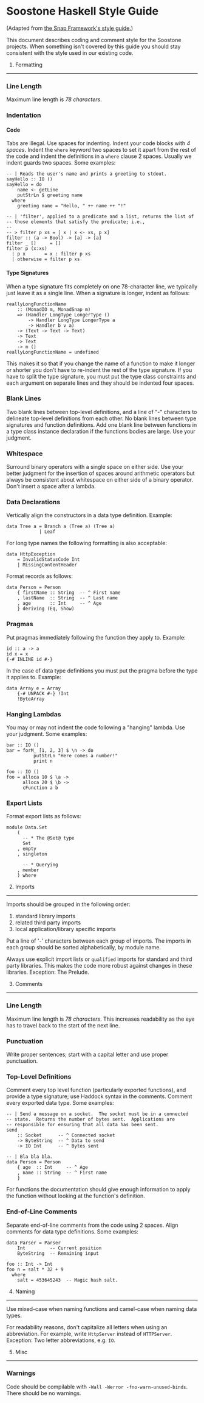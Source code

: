 Soostone Haskell Style Guide
==================================

(Adapted from [the Snap Framework's style
guide.](https://github.com/snapframework/snap-website/blob/master/snaplets/heist/templates/docs/style-guide.md))

This document describes coding and comment style for the Soostone projects.
When something isn't covered by this guide you should stay consistent with the
style used in our existing code.

1. Formatting
-------------

### Line Length

Maximum line length is *78 characters*.

### Indentation

#### Code

Tabs are illegal. Use spaces for indenting.  Indent your code blocks with *4
spaces*.  Indent the `where` keyword two spaces to set it apart from the rest
of the code and indent the definitions in a `where` clause 2 spaces. Usually we
indent guards two spaces. Some examples:

~~~~~~~~ {.haskell}
-- | Reads the user's name and prints a greeting to stdout.
sayHello :: IO ()
sayHello = do
    name <- getLine
    putStrLn $ greeting name
  where
    greeting name = "Hello, " ++ name ++ "!"

-- | 'filter', applied to a predicate and a list, returns the list of
-- those elements that satisfy the predicate; i.e.,
--
-- > filter p xs = [ x | x <- xs, p x]
filter :: (a -> Bool) -> [a] -> [a]
filter _ []     = []
filter p (x:xs)
  | p x       = x : filter p xs
  | otherwise = filter p xs
~~~~~~~~

#### Type Signatures

When a type signature fits completely on one 78-character line, we typically
just leave it as a single line.  When a signature is longer, indent as
follows:

~~~~~~~~ {.haskell}
reallyLongFunctionName
    :: (MonadIO m, MonadSnap m)
    => (Handler LongType LongerType ()
        -> Handler LongType LongerType a
        -> Handler b v a)
    -> (Text -> Text -> Text)
    -> Text
    -> Text
    -> m ()
reallyLongFunctionName = undefined
~~~~~~~~

This makes it so that if you change the name of a function to make it longer
or shorter you don't have to re-indent the rest of the type signature.  If you
have to split the type signature, you must put the type class constraints and
each argument on separate lines and they should be indented four spaces.

### Blank Lines

Two blank lines between top-level definitions, and a line of "-"
characters to delineate top-level definitions from each other.  No blank lines between
type signatures and function definitions.  Add one blank line between
functions in a type class instance declaration if the functions bodies
are large.  Use your judgment.

### Whitespace

Surround binary operators with a single space on either side.  Use
your better judgment for the insertion of spaces around arithmetic
operators but always be consistent about whitespace on either side of
a binary operator.  Don't insert a space after a lambda.

### Data Declarations

Vertically align the constructors in a data type definition.  Example:

~~~~~~~~ {.haskell}
data Tree a = Branch a (Tree a) (Tree a)
            | Leaf
~~~~~~~~

For long type names the following formatting is also acceptable:


~~~~~~~~ {.haskell}
data HttpException
    = InvalidStatusCode Int
    | MissingContentHeader
~~~~~~~~

Format records as follows:

~~~~~~~~ {.haskell}
data Person = Person
    { firstName :: String  -- ^ First name
    , lastName  :: String  -- ^ Last name
    , age       :: Int     -- ^ Age
    } deriving (Eq, Show)
~~~~~~~~

### Pragmas

Put pragmas immediately following the function they apply to.
Example:

~~~~~~~~ {.haskell}
id :: a -> a
id x = x
{-# INLINE id #-}
~~~~~~~~

In the case of data type definitions you must put the pragma before
the type it applies to.  Example:

~~~~~~~~ {.haskell}
data Array e = Array
    {-# UNPACK #-} !Int
    !ByteArray
~~~~~~~~

### Hanging Lambdas

You may or may not indent the code following a "hanging" lambda.  Use
your judgment. Some examples:

~~~~~~~~ {.haskell}
bar :: IO ()
bar = forM_ [1, 2, 3] $ \n -> do
          putStrLn "Here comes a number!"
          print n

foo :: IO ()
foo = alloca 10 $ \a ->
      alloca 20 $ \b ->
      cFunction a b
~~~~~~~~

### Export Lists

Format export lists as follows:

~~~~~~~~ {.haskell}
module Data.Set
    (
      -- * The @Set@ type
      Set
    , empty
    , singleton

      -- * Querying
    , member
    ) where
~~~~~~~~

2. Imports
----------

Imports should be grouped in the following order:

1. standard library imports
2. related third party imports
3. local application/library specific imports

Put a line of '-' characters between each group of imports.  The imports in each
group should be sorted alphabetically, by module name.

Always use explicit import lists or `qualified` imports for standard
and third party libraries.  This makes the code more robust against
changes in these libraries.  Exception: The Prelude.

3. Comments
-----------

### Line Length

Maximum line length is *78 characters*.  This increases readability as
the eye has to travel back to the start of the next line.

### Punctuation

Write proper sentences; start with a capital letter and use proper
punctuation.

### Top-Level Definitions

Comment every top level function (particularly exported functions),
and provide a type signature; use Haddock syntax in the comments.
Comment every exported data type.  Some examples:

~~~~~~~~ {.haskell}
-- | Send a message on a socket.  The socket must be in a connected
-- state.  Returns the number of bytes sent.  Applications are
-- responsible for ensuring that all data has been sent.
send
    :: Socket      -- ^ Connected socket
    -> ByteString  -- ^ Data to send
    -> IO Int      -- ^ Bytes sent

-- | Bla bla bla.
data Person = Person
    { age  :: Int     -- ^ Age
    , name :: String  -- ^ First name
    }
~~~~~~~~

For functions the documentation should give enough information to
apply the function without looking at the function's definition.

### End-of-Line Comments

Separate end-of-line comments from the code using 2 spaces.  Align
comments for data type definitions.  Some examples:

~~~~~~~~ {.haskell}
data Parser = Parser
    Int         -- Current position
    ByteString  -- Remaining input

foo :: Int -> Int
foo n = salt * 32 + 9
  where
    salt = 453645243  -- Magic hash salt.
~~~~~~~~

4. Naming
---------

Use mixed-case when naming functions and camel-case when naming data
types.

For readability reasons, don't capitalize all letters when using an
abbreviation.  For example, write `HttpServer` instead of
`HTTPServer`.  Exception: Two letter abbreviations, e.g. `IO`.

5. Misc
-------

### Warnings ###

Code should be compilable with `-Wall -Werror -fno-warn-unused-binds`.
There should be no warnings.

